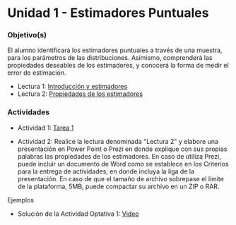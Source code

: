# Unidad 1 - Estimadores Puntuales

### Objetivo(s)

El alumno identificará los estimadores puntuales a través de una muestra, para los parámetros de las distribuciones. Asimismo, comprenderá las propiedades deseables de los estimadores, y conocerá la forma de medir el error de estimación.

- Lectura 1: [Introducción y estimadores](Estimadoresmodif.pdf)
- Lectura 2: [Propiedades de los estimadores](PROPIE~1.PDF)

### Actividades
- Actividad 1: [Tarea 1](Actividad1-Unidad1.pdf)

- Actividad 2: Realice la lectura denominada "Lectura 2" y elabore una presentación en Power Point o Prezi en donde explique con sus   propias palabras las propiedades de los estimadores. En caso de utiliza Prezi, puede incluir un documento de Word como se establece en los Criterios para la entrega de actividades, en donde incluya la liga de la presentación. En caso de que el tamaño de archivo sobrepase el límite de la plataforma, 5MB, puede compactar su archivo en un ZIP o RAR.

Ejemplos
- Solución de la Actividad Optativa 1: [Video](ActividadOptativa1Unidad1.mp4)
